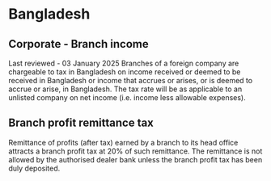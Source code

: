 # Bangladesh
## Corporate - Branch income
Last reviewed - 03 January 2025
Branches of a foreign company are chargeable to tax in Bangladesh on income received or deemed to be received in Bangladesh or income that accrues or arises, or is deemed to accrue or arise, in Bangladesh. The tax rate will be as applicable to an unlisted company on net income (i.e. income less allowable expenses).
## Branch profit remittance tax
Remittance of profits (after tax) earned by a branch to its head office attracts a branch profit tax at 20% of such remittance. The remittance is not allowed by the authorised dealer bank unless the branch profit tax has been duly deposited.
